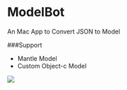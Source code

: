 # ModelBot

An Mac App to Convert JSON to Model

###Support
- Mantle Model
- Custom Object-c Model


![](http://ww2.sinaimg.cn/large/6e8de9dbjw1eukrhrjqe2j20kz0lqjvr.jpg)



